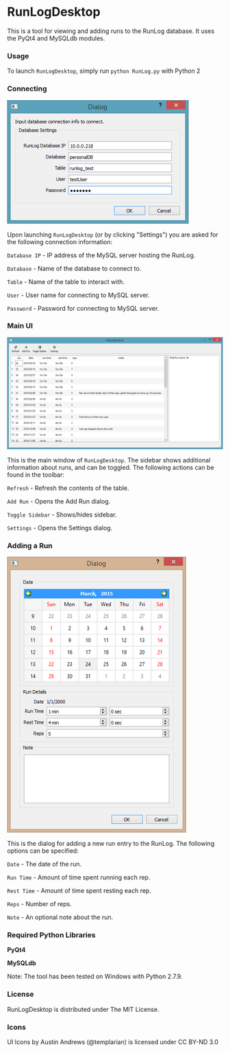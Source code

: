 RunLogDesktop
=============

This is a tool for viewing and adding runs to the RunLog database. It uses the PyQt4 and MySQLdb modules.

### Usage

To launch `RunLogDesktop`, simply run `python RunLog.py` with Python 2


### Connecting

![RunLogDesktop GUI](https://raw.githubusercontent.com/davgra04/RunLogDesktop/master/screenshot3_dialog.png)

Upon launching `RunLogDesktop` (or by clicking "Settings") you are asked for the following connection information:

`Database IP` - IP address of the MySQL server hosting the RunLog.

`Database` - Name of the database to connect to.

`Table` - Name of the table to interact with.

`User` - User name for connecting to MySQL server.

`Password` - Password for connecting to MySQL server.


### Main UI

![RunLogDesktop GUI](https://raw.githubusercontent.com/davgra04/RunLogDesktop/master/screenshot5_mainwindow.png)

This is the main window of `RunLogDesktop`. The sidebar shows additional information about runs, and can be toggled. The following actions can be found in the toolbar:

`Refresh` - Refresh the contents of the table.

`Add Run` - Opens the Add Run dialog.

`Toggle Sidebar` - Shows/hides sidebar.

`Settings` - Opens the Settings dialog.


### Adding a Run

![RunLogDesktop GUI](https://raw.githubusercontent.com/davgra04/RunLogDesktop/master/screenshot4_addrundialog.png)

This is the dialog for adding a new run entry to the RunLog. The following options can be specified:

`Date` - The date of the run.

`Run Time` - Amount of time spent running each rep.

`Rest Time` - Amount of time spent resting each rep.

`Reps` - Number of reps.

`Note` - An optional note about the run.


### Required Python Libraries

**PyQt4**

**MySQLdb**

Note: The tool has been tested on Windows with Python 2.7.9.


### License

RunLogDesktop is distributed under The MIT License.


### Icons

UI Icons by Austin Andrews (@templarian) is licensed under CC BY-ND 3.0

